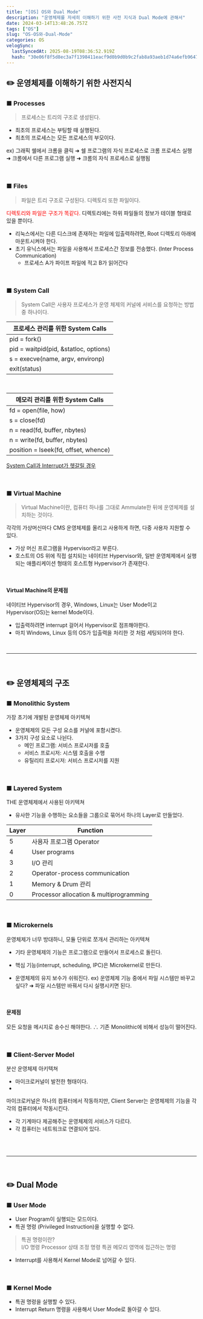 ```yaml
---
title: "[OS] OS와 Dual Mode"
description: "운영체제를 자세히 이해하기 위한 사전 지식과 Dual Mode에 관해서"
date: 2024-03-14T13:48:26.757Z
tags: ["OS"]
slug: "OS-OS와-Dual-Mode"
categories: OS
velogSync:
  lastSyncedAt: 2025-08-19T08:36:52.919Z
  hash: "30e06f8f5d8ec3a7f1398411eacf9d0b9d0b9c2fab8a93aeb1d74a6efb96475b"
---
```


## ✏️ 운영체제를 이해하기 위한 사전지식


### ■ Processes 
>프로세스는 트리의 구조로 생성된다.

- 최초의 프로세스는 부팅할 때 실행된다.
- 최초의 프로세스는 모든 프로세스의 부모이다.

ex) 그래픽 쉘에서 크롬을 클릭
➜ 쉘 프로그램의 자식 프로세스로 크롬 프로세스 실행
➜ 크롬에서 다른 프로그램 실행
➜ 크롬의 자식 프로세스로 실행됨

<br>

### ■ Files
>파일은 트리 구조로 구성된다.
디렉토리 또한 파일이다.

<span style = "color:red">디렉토리와 파일은 구조가 똑같다.</span>
디렉토리에는 하위 파일들의 정보가 테이블 형태로 있을 뿐이다.

- 리눅스에서는 다른 디스크에 존재하는 파일에 입출력하려면, Root 디렉토리 아래에 마운트시켜야 한다.
- 초기 유닉스에서는 파일을 사용해서 프로세스간 정보를 전송했다. (Inter Process Communication)
   - 프로세스 A가 파이프 파일에 적고 B가 읽어간다


<br>

### ■ System Call
>System Call은 사용자 프로세스가 운영 체제의 커널에 서비스를 요청하는 방법 중 하나이다.

| 프로세스 관리를 위한 System Calls |
| - |
| pid = fork() | 
| pid = waitpid(pid, &statloc, options) | 
| s = execve(name, argv, environp) | 
| exit(status) |

<br>

| 메모리 관리를 위한 System Calls |
| - |
| fd = open(file, how) | 
| s = close(fd) | 
| n = read(fd, buffer, nbytes) | 
|n = write(fd, buffer, nbytes)|
|position = lseek(fd, offset, whence)|

<a href="https://velog.io/@jaewon-ju/CS-%EC%A7%80%EC%8B%9D-System-Call-Interrupt">System Call과 Interrupt가 헷갈릴 경우</a>

<br>

### ■ Virtual Machine
>Virtual Machine이란, 컴퓨터 하나를 그대로 Ammulate한 뒤에 운영체제를 설치하는 것이다.

각각의 가상머신마다 CMS 운영체제를 올리고 사용하게 하면, 다중 사용자 지원할 수 있다.

- 가상 머신 프로그램을 Hypervisor라고 부른다.
- 호스트의 OS 위에 직접 설치되는 네이티브 Hypervisor와, 일반 운영체제에서 실행되는 애플리케이션 형태의 호스트형 Hypervisor가 존재한다.

<br>

#### Virtual Machine의 문제점
네이티브 Hypervisor의 경우, Windows, Linux는 User Mode이고 Hypervisor(OS)는 kernel Mode이다.

- 입출력하려면 interrupt 걸어서 Hypervisor로 점프해야한다.
- 마치 Windows, Linux 등의 OS가 입출력을 처리한 것 처럼 세팅되어야 한다.


<br>

---

<br>

## ✏️ 운영체제의 구조


### ■ Monolithic System
가장 초기에 개발된 운영체제 아키텍쳐

- 운영체제의 모든 구성 요소를 커널에 포함시켰다.
- 3가지 구성 요소로 나뉜다.
   - 메인 프로그램: 서비스 프로시저를 호출
   - 서비스 프로시저: 시스템 호출을 수행
   - 유틸리티 프로시저: 서비스 프로시저를 지원

<br>

### ■ Layered System
THE 운영체제에서 사용된 아키텍쳐
- 유사한 기능을 수행하는 요소들을 그룹으로 묶어서 하나의 Layer로 만들었다.

| Layer | Function |
| - | - |
| 5 | 사용자 프로그램 Operator |
| 4 | User programs |
| 3 | I/O 관리 |
| 2 | Operator-process communication |
| 1 | Memory & Drum 관리 |
| 0 | Processor allocation & multiprogramming |

<br>

### ■ Microkernels
운영체제가 너무 방대하니, 모듈 단위로 쪼개서 관리하는 아키텍쳐

- 기타 운영체제의 기능은 프로그램으로 만들어서 프로세스로 돌린다.
- 핵심 기능(interrupt, scheduling, IPC)은 Microkernel로 만든다.

- 운영체제의 유지 보수가 쉬워진다.
ex) 운영체제 기능 중에서 파일 시스템만 바꾸고 싶다?
➜ 파일 시스템만 바꿔서 다시 실행시키면 된다.



<br>

#### 문제점
모든 요청을 메시지로 송수신 해야한다.
∴ 기존 Monolithic에 비해서 성능이 떨어진다.


<br>

### ■ Client-Server Model
분산 운영체제 아키텍쳐

- 마이크로커널이 발전한 형태이다.
-
마이크로커널은 하나의 컴퓨터에서 작동하지만, Client Server는 운영체제의 기능을 각각의 컴퓨터에서 작동시킨다.

- 각 기계마다 제공해주는 운영체제의 서비스가 다르다.
- 각 컴퓨터는 네트워크로 연결되어 있다.

<br>



<br>

---

<br>

## ✏️ Dual Mode

### ■ User Mode
- User Program이 실행되는 모드이다.
- 특권 명령 (Privileged Instruction)을 실행할 수 없다.

> 특권 명령이란?<br>
I/O 명령
Processor 상태 조정 명령
특권 메모리 영역에 접근하는 명령

- Interrupt를 사용해서 Kernel Mode로 넘어갈 수 있다.
<br>


### ■ Kernel Mode
- 특권 명령을 실행할 수 있다.
- Interrupt Return 명령을 사용해서 User Mode로 돌아갈 수 있다.


